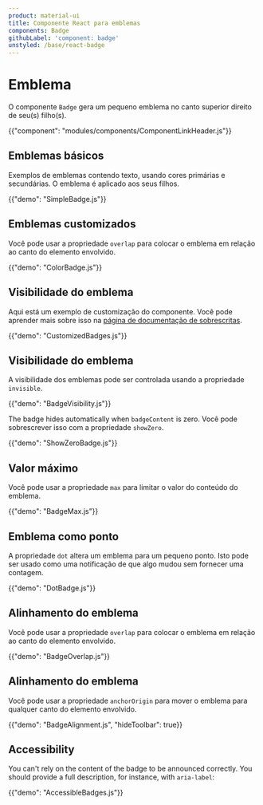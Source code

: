 ```yaml
---
product: material-ui
title: Componente React para emblemas
components: Badge
githubLabel: 'component: badge'
unstyled: /base/react-badge
---
```


# Emblema

<p class="description">O componente <code>Badge</code> gera um pequeno emblema no canto superior direito de seu(s) filho(s).</p>

{{"component": "modules/components/ComponentLinkHeader.js"}}

## Emblemas básicos

Exemplos de emblemas contendo texto, usando cores primárias e secundárias. O emblema é aplicado aos seus filhos.

{{"demo": "SimpleBadge.js"}}

## Emblemas customizados

Você pode usar a propriedade `overlap` para colocar o emblema em relação ao canto do elemento envolvido.

{{"demo": "ColorBadge.js"}}

## Visibilidade do emblema

Aqui está um exemplo de customização do componente. Você pode aprender mais sobre isso na [página de documentação de sobrescritas](/customization/how-to-customize/).

{{"demo": "CustomizedBadges.js"}}

## Visibilidade do emblema

A visibilidade dos emblemas pode ser controlada usando a propriedade `invisible`.

{{"demo": "BadgeVisibility.js"}}

The badge hides automatically when `badgeContent` is zero. Você pode sobrescrever isso com a propriedade `showZero`.

{{"demo": "ShowZeroBadge.js"}}

## Valor máximo

Você pode usar a propriedade `max` para limitar o valor do conteúdo do emblema.

{{"demo": "BadgeMax.js"}}

## Emblema como ponto

A propriedade `dot` altera um emblema para um pequeno ponto. Isto pode ser usado como uma notificação de que algo mudou sem fornecer uma contagem.

{{"demo": "DotBadge.js"}}

## Alinhamento do emblema

Você pode usar a propriedade `overlap` para colocar o emblema em relação ao canto do elemento envolvido.

{{"demo": "BadgeOverlap.js"}}

## Alinhamento do emblema

Você pode usar a propriedade `anchorOrigin` para mover o emblema para qualquer canto do elemento envolvido.

{{"demo": "BadgeAlignment.js", "hideToolbar": true}}

## Accessibility

You can't rely on the content of the badge to be announced correctly. You should provide a full description, for instance, with `aria-label`:

{{"demo": "AccessibleBadges.js"}}
